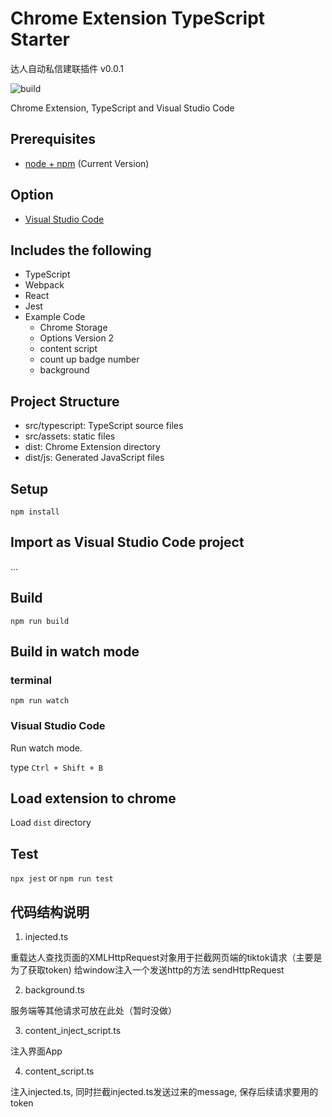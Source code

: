 # Chrome Extension TypeScript Starter

达人自动私信建联插件 v0.0.1

![build](https://github.com/chibat/chrome-extension-typescript-starter/workflows/build/badge.svg)

Chrome Extension, TypeScript and Visual Studio Code

## Prerequisites

* [node + npm](https://nodejs.org/) (Current Version)

## Option

* [Visual Studio Code](https://code.visualstudio.com/)

## Includes the following

* TypeScript
* Webpack
* React
* Jest
* Example Code
    * Chrome Storage
    * Options Version 2
    * content script
    * count up badge number
    * background

## Project Structure

* src/typescript: TypeScript source files
* src/assets: static files
* dist: Chrome Extension directory
* dist/js: Generated JavaScript files

## Setup

```
npm install
```

## Import as Visual Studio Code project

...

## Build

```
npm run build
```

## Build in watch mode

### terminal

```
npm run watch
```

### Visual Studio Code

Run watch mode.

type `Ctrl + Shift + B`

## Load extension to chrome

Load `dist` directory

## Test
`npx jest` or `npm run test`

## 代码结构说明

1. injected.ts 

重载达人查找页面的XMLHttpRequest对象用于拦截网页端的tiktok请求（主要是为了获取token)
给window注入一个发送http的方法 sendHttpRequest

2. background.ts

服务端等其他请求可放在此处（暂时没做）

3. content_inject_script.ts

注入界面App

4. content_script.ts

注入injected.ts, 同时拦截injected.ts发送过来的message, 保存后续请求要用的token

